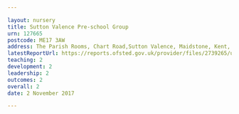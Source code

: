 ```yaml
---

layout: nursery
title: Sutton Valence Pre-school Group
urn: 127665
postcode: ME17 3AW
address: The Parish Rooms, Chart Road,Sutton Valence, Maidstone, Kent, ME17 3AW
latestReportUrl: https://reports.ofsted.gov.uk/provider/files/2739265/urn/127665.pdf
teaching: 2
development: 2
leadership: 2
outcomes: 2
overall: 2
date: 2 November 2017

---
```

